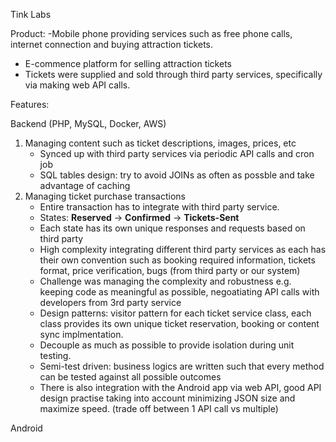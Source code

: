 Tink Labs

Product:
-Mobile phone providing services such as free phone calls, internet connection and buying attraction tickets.
- E-commence platform for selling attraction tickets
- Tickets were supplied and sold through third party services, specifically via making web API calls.

Features:

Backend (PHP, MySQL, Docker, AWS)
1. Managing content such as ticket descriptions, images, prices, etc
	- Synced up with third party services via periodic API calls and cron job
	- SQL tables design: try to avoid JOINs as often as possble and take advantage of caching
2. Managing ticket purchase transactions
	-  Entire transaction has to integrate with third party service. 
	- States: **Reserved** -> **Confirmed** -> **Tickets-Sent**
	- Each state has its own unique responses and requests based on third party
	- High complexity integrating different third party services as each has their own convention such as booking required information, tickets format, price verification, bugs (from third party or our system)
	- Challenge was managing the complexity and robustness e.g. keeping code as meaningful as possible, negoatiating API calls with developers from 3rd party service
	- Design patterns: visitor pattern for each ticket service class, each class provides its own unique ticket reservation, booking or content sync implmentation.
	- Decouple as much as possible to provide isolation during unit testing.
	- Semi-test driven: business logics are written such that every method can be tested against all possible outcomes
	- There is also integration with the Android app via web API, good API design practise taking into account minimizing JSON size and maximize speed. (trade off between 1 API call vs multiple)

Android 

<!--stackedit_data:
eyJoaXN0b3J5IjpbMTU5MDk0NDkyNywxMTYxNTI1MDQ4XX0=
-->